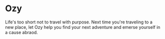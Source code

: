 # Ozy
Life's too short not to travel with purpose. Next time you're traveling to a new place, let Ozy help you find your next adventure and emerse yourself in a cause abraod.
